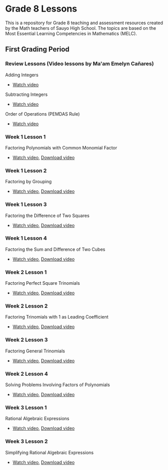 # Grade 8 Lessons
This is a repository for Grade 8 teaching and assessment resources created by the Math teachers of Sauyo High School. The topics are based on the Most Essential Learning Competencies in Mathematics (MELC).

## First Grading Period

### Review Lessons (Video lessons by Ma'am Emelyn Cañares)
Adding Integers
- [Watch video](https://www.youtube.com/watch?v=7y6B8gxJRgA)

Subtracting Integers
- [Watch video](https://www.youtube.com/watch?v=xTYEdGnGd0o)

Order of Operations (PEMDAS Rule)
- [Watch video](https://www.youtube.com/watch?v=tSR3A8jFCDk)

### Week 1 Lesson 1
Factoring Polynomials with Common Monomial Factor 
- [Watch video](https://tubedu.org/videos/watch/92eb393b-2886-4834-b785-b6a19abc691d),
[Download video](https://github.com/cityofsmiles/Grade8Lessons/raw/assets/1st-grading/resources/factoring-polynomials-with-common-monomial-factor.mp4)

### Week 1 Lesson 2
Factoring by Grouping
- [Watch video](https://tubedu.org/videos/watch/d7aa7246-52a4-4451-bbd2-2b44958b3c0f),
[Download video](https://github.com/cityofsmiles/Grade8Lessons/raw/assets/1st-grading/resources/factoring-by-grouping.mp4)

### Week 1 Lesson 3
Factoring the Difference of Two Squares
- [Watch video](https://tubedu.org/videos/watch/b28f973e-9fba-44bf-ae3b-7ef3cde6d07b),
[Download video](https://github.com/cityofsmiles/Grade8Lessons/raw/assets/1st-grading/resources/factoring-the-difference-of-two-squares.mp4)

### Week 1 Lesson 4
Factoring the Sum and Difference of Two Cubes
- [Watch video](https://tubedu.org/videos/watch/0af0bf9b-5abf-4261-8926-fe66f2b32560),
[Download video](https://github.com/cityofsmiles/Grade8Lessons/raw/assets/1st-grading/resources/factoring-the-sum-and-difference-of-two-cubes.mp4)

### Week 2 Lesson 1
Factoring Perfect Square Trinomials
- [Watch video](https://tubedu.org/videos/watch/3f5013c5-2b0b-4fec-b043-9a7fd8ec0973),
[Download video](https://github.com/cityofsmiles/Grade8Lessons/raw/assets/1st-grading/resources/factoring-perfect-square-trinomials.mp4)

### Week 2 Lesson 2
Factoring Trinomials with 1 as Leading Coefficient
- [Watch video](https://tubedu.org/videos/watch/e2db50ce-d713-494e-b15b-1f4c60d89c80),
[Download video](https://github.com/cityofsmiles/Grade8Lessons/raw/assets/1st-grading/resources/factoring-trinomials-with-1-as-leading-coefficient.mp4)

### Week 2 Lesson 3
Factoring General Trinomials
- [Watch video](https://tubedu.org/videos/watch/908c5335-738d-4215-8e9c-32477a83879f),
[Download video](https://github.com/cityofsmiles/Grade8Lessons/raw/assets/1st-grading/resources/factoring-general-trinomials.mp4)

### Week 2 Lesson 4
Solving Problems Involving Factors of Polynomials
- [Watch video](https://tubedu.org/videos/watch/5a457882-c23c-45b8-a415-86c341973c72),
[Download video](https://github.com/cityofsmiles/Grade8Lessons/raw/assets/1st-grading/resources/solving-problems-involving-factors-of-polynomials.mp4)

### Week 3 Lesson 1
Rational Algebraic Expressions
- [Watch video](https://tubedu.org/videos/watch/ef499165-5e39-4fdc-a175-3c70063290a5),
[Download video](https://github.com/cityofsmiles/Grade8Lessons/raw/assets/1st-grading/resources/rational-algebraic-expressions.mp4)

### Week 3 Lesson 2
Simplifying Rational Algebraic Expressions
- [Watch video](https://tubedu.org/videos/watch/e6722b91-2a10-4f1c-a060-0fec06988f0f),
[Download video](https://github.com/cityofsmiles/Grade8Lessons/raw/assets/1st-grading/resources/simplifying-rational-expressions.mp4)





















